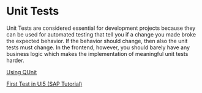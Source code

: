 # Unit Tests

Unit Tests are considered essential for development projects because they can be used for automated testing that tell you if a change you made broke the expected behavior.
If the behavior should change, then also the unit tests must change.
In the frontend, however, you should barely have any business logic which makes the implementation of meaningful unit tests harder.

[Using QUnit](https://sapui5.hana.ondemand.com/#/topic/09d145cd86ee4f8e9d08715f1b364c51.html)

[First Test in UI5 (SAP Tutorial)](https://sapui5.hana.ondemand.com/#/topic/b81736e0fcb246efb3b0cf0ca422f8fd)
